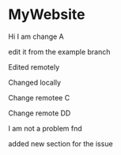 # MyWebsite

Hi I am change A


edit it from the example branch


Edited remotely

Changed locally

Change remotee C

Change remote DD

I am not a problem fnd


added new section for the issue
